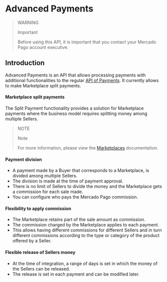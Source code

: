 ﻿---
sites_supported:
    - mla
    - mlb
    - mlm
    - mlc
    - mpe
---

# Advanced Payments

> WARNING
>
> Important
>
> Before using this API, it is important that you contact your Mercado Pago account executive. 

## Introduction

Advanced Payments is an API that allows processing payments with additional functionalities to the regular [API of Payments](https://www.mercadopago.com.br/developers/en/guides/payments/api/introduction/). It currently allows to make Marketplace split payments.

#### Marketplace split payments

The Split Payment functionality provides a solution for Marketplace payments where the business model requires splitting money among multiple Sellers.

> NOTE
>
> Note
>
> For more information, please view the [Marketplaces](https://www.mercadopago.com.br/developers/en/guides/marketplace/api/introduction/) documentation.

#### Payment division

* A payment made by a Buyer that corresponds to a Marketplace, is divided among multiple Sellers.
* The division is made at the time of payment approval.
* There is no limit of Sellers to divide the money and the Marketplace gets a commission for each sale made.
* You can configure who pays the Mercado Pago commission.

#### Flexibility to apply commission

* The Marketplace retains part of the sale amount as commission.
* The commission charged by the Marketplace applies to each payment.
* This allows having different commissions for different Sellers and in turn different commissions according to the type or category of the product offered by a Seller.

#### Flexible release of Sellers money

* At the time of integration, a range of days is set in which the money of the Sellers can be released.
* The release is set in each payment and can be modified later.
